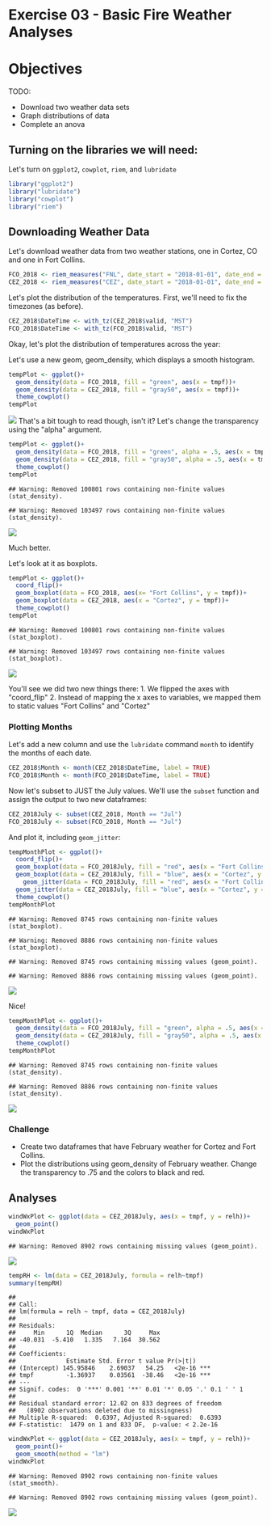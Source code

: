 Exercise 03 - Basic Fire Weather Analyses
================

Objectives
==========

TODO:

-   Download two weather data sets
-   Graph distributions of data
-   Complete an anova

Turning on the libraries we will need:
--------------------------------------

Let's turn on `ggplot2`, `cowplot`, `riem`, and `lubridate`

``` r
library("ggplot2")
library("lubridate")
library("cowplot")
library("riem")
```

Downloading Weather Data
------------------------

Let's download weather data from two weather stations, one in Cortez, CO and one in Fort Collins.

``` r
FCO_2018 <- riem_measures("FNL", date_start = "2018-01-01", date_end = "2018-12-31")
CEZ_2018 <- riem_measures("CEZ", date_start = "2018-01-01", date_end = "2018-12-31")
```

Let's plot the distribution of the temperatures. First, we'll need to fix the timezones (as before).

``` r
CEZ_2018$DateTime <- with_tz(CEZ_2018$valid, "MST")
FCO_2018$DateTime <- with_tz(FCO_2018$valid, "MST")
```

Okay, let's plot the distribution of temperatures across the year:

Let's use a new geom, geom\_density, which displays a smooth histogram.

``` r
tempPlot <- ggplot()+
  geom_density(data = FCO_2018, fill = "green", aes(x = tmpf))+
  geom_density(data = CEZ_2018, fill = "gray50", aes(x = tmpf))+
  theme_cowplot()
tempPlot
```

![](03_FireWeather_Analyses_files/figure-markdown_github/density1-1.png) That's a bit tough to read though, isn't it? Let's change the transparency using the "alpha" argument.

``` r
tempPlot <- ggplot()+
  geom_density(data = FCO_2018, fill = "green", alpha = .5, aes(x = tmpf))+
  geom_density(data = CEZ_2018, fill = "gray50", alpha = .5, aes(x = tmpf))+
  theme_cowplot()
tempPlot
```

    ## Warning: Removed 100801 rows containing non-finite values (stat_density).

    ## Warning: Removed 103497 rows containing non-finite values (stat_density).

![](03_FireWeather_Analyses_files/figure-markdown_github/density2-1.png)

Much better.

Let's look at it as boxplots.

``` r
tempPlot <- ggplot()+
  coord_flip()+
  geom_boxplot(data = FCO_2018, aes(x= "Fort Collins", y = tmpf))+
  geom_boxplot(data = CEZ_2018, aes(x = "Cortez", y = tmpf))+
  theme_cowplot()
tempPlot
```

    ## Warning: Removed 100801 rows containing non-finite values (stat_boxplot).

    ## Warning: Removed 103497 rows containing non-finite values (stat_boxplot).

![](03_FireWeather_Analyses_files/figure-markdown_github/boxplot1-1.png)

You'll see we did two new things there: 1. We flipped the axes with "coord\_flip" 2. Instead of mapping the x axes to variables, we mapped them to static values "Fort Collins" and "Cortez"

### Plotting Months

Let's add a new column and use the `lubridate` command `month` to identify the months of each date.

``` r
CEZ_2018$Month <- month(CEZ_2018$DateTime, label = TRUE)
FCO_2018$Month <- month(FCO_2018$DateTime, label = TRUE)
```

Now let's subset to JUST the July values. We'll use the `subset` function and assign the output to two new dataframes:

``` r
CEZ_2018July <- subset(CEZ_2018, Month == "Jul")
FCO_2018July <- subset(FCO_2018, Month == "Jul")
```

And plot it, including `geom_jitter`:

``` r
tempMonthPlot <- ggplot()+
  coord_flip()+
  geom_boxplot(data = FCO_2018July, fill = "red", aes(x = "Fort Collins", y = tmpf))+
  geom_boxplot(data = CEZ_2018July, fill = "blue", aes(x = "Cortez", y = tmpf))+
    geom_jitter(data = FCO_2018July, fill = "red", aes(x = "Fort Collins", y = tmpf))+
  geom_jitter(data = CEZ_2018July, fill = "blue", aes(x = "Cortez", y = tmpf))+
  theme_cowplot()
tempMonthPlot
```

    ## Warning: Removed 8745 rows containing non-finite values (stat_boxplot).

    ## Warning: Removed 8886 rows containing non-finite values (stat_boxplot).

    ## Warning: Removed 8745 rows containing missing values (geom_point).

    ## Warning: Removed 8886 rows containing missing values (geom_point).

![](03_FireWeather_Analyses_files/figure-markdown_github/boxplot2-1.png)

Nice!

``` r
tempMonthPlot <- ggplot()+
  geom_density(data = FCO_2018July, fill = "green", alpha = .5, aes(x = tmpf))+
  geom_density(data = CEZ_2018July, fill = "gray50", alpha = .5, aes(x = tmpf))+
  theme_cowplot()
tempMonthPlot
```

    ## Warning: Removed 8745 rows containing non-finite values (stat_density).

    ## Warning: Removed 8886 rows containing non-finite values (stat_density).

![](03_FireWeather_Analyses_files/figure-markdown_github/density3-1.png)

### Challenge

-   Create two dataframes that have February weather for Cortez and Fort Collins.
-   Plot the distributions using geom\_density of February weather. Change the transparency to .75 and the colors to black and red.

Analyses
--------

``` r
windWxPlot <- ggplot(data = CEZ_2018July, aes(x = tmpf, y = relh))+
  geom_point()
windWxPlot
```

    ## Warning: Removed 8902 rows containing missing values (geom_point).

![](03_FireWeather_Analyses_files/figure-markdown_github/plotWx-1.png)

``` r
tempRH <- lm(data = CEZ_2018July, formula = relh~tmpf)
summary(tempRH)
```

    ## 
    ## Call:
    ## lm(formula = relh ~ tmpf, data = CEZ_2018July)
    ## 
    ## Residuals:
    ##     Min      1Q  Median      3Q     Max 
    ## -40.031  -5.410   1.335   7.164  30.562 
    ## 
    ## Coefficients:
    ##              Estimate Std. Error t value Pr(>|t|)    
    ## (Intercept) 145.95846    2.69037   54.25   <2e-16 ***
    ## tmpf         -1.36937    0.03561  -38.46   <2e-16 ***
    ## ---
    ## Signif. codes:  0 '***' 0.001 '**' 0.01 '*' 0.05 '.' 0.1 ' ' 1
    ## 
    ## Residual standard error: 12.02 on 833 degrees of freedom
    ##   (8902 observations deleted due to missingness)
    ## Multiple R-squared:  0.6397, Adjusted R-squared:  0.6393 
    ## F-statistic:  1479 on 1 and 833 DF,  p-value: < 2.2e-16

``` r
windWxPlot <- ggplot(data = CEZ_2018July, aes(x = tmpf, y = relh))+
  geom_point()+
  geom_smooth(method = "lm")
windWxPlot
```

    ## Warning: Removed 8902 rows containing non-finite values (stat_smooth).

    ## Warning: Removed 8902 rows containing missing values (geom_point).

![](03_FireWeather_Analyses_files/figure-markdown_github/plotWx_model-1.png)
